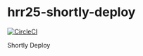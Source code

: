# hrr25-shortly-deploy

[![CircleCI](https://circleci.com/gh/multani7871/hrr25-shortly-deploy/tree/master.svg?style=svg)](https://circleci.com/gh/multani7871/hrr25-shortly-deploy/tree/master)

Shortly Deploy
